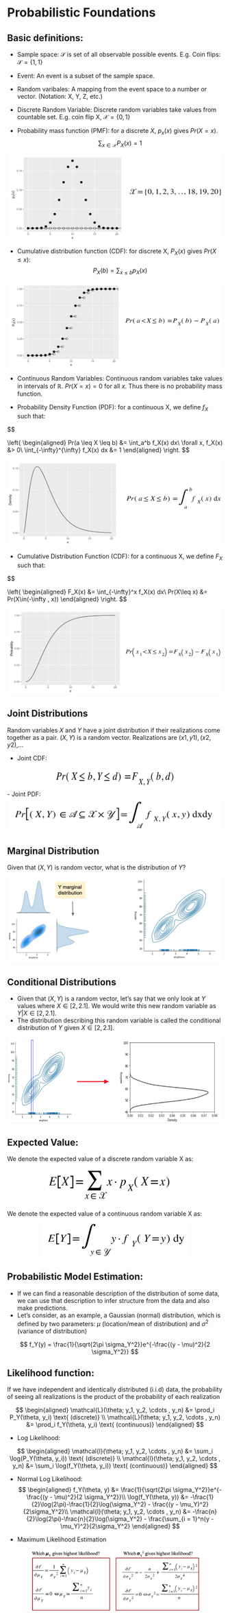 # Probabilistic Foundations
## Basic definitions:
- Sample space: $\mathcal{S}$ is set of all observable possible events. E.g. Coin flips: $\mathcal{S} = \{1, 1\}$

- Event: 
An event is a subset of the sample space.

- Random varibales: A mapping from the event space to a number or vector. (Notation: X, Y, Z, etc.)

- Discrete Random Variable: Discrete random variables take values from countable set. E.g. coin flip X, $\mathcal{X} = \{0 , 1\}$ 

- Probability mass function (PMF): for a discrete $X$, $p_x(x)$ gives $Pr(X=x)$.
$$
\sum_{x \in \mathcal{X}}P_X(x) = 1
$$
<div align=center>
    <img src ="pmf.png" width="500" height ="200"/>  
</div>

- Cumulative distribution function (CDF): for discrete X, $P_X(x)$ gives $Pr(X \leq x)$:
$$
P_X(b) = \sum_{x \leq b} p_X(x)
$$

<div align=center>
    <img src ="cdf.png" width="500" height ="200"/>  
</div>

- Continuous Random Variables: Continuous random variables take values in intervals of $\mathbb{R}$. $Pr(X=x)= 0$ for all $x$. Thus there is no probability mass function.

- Probability Density Function (PDF): for a continuous X, we define $f_X$ such that:

$$

\left\{
\begin{aligned}
Pr(a \leq X \leq b) &= \int_a^b f_X(x) dx\\
\forall x, f_X(x) &> 0\\
\int_{-\infty}^{\infty} f_X(x) dx &= 1
\end{aligned}
\right.
$$
<div align=center>
    <img src ="pdf.png" width="500" height ="200"/>  
</div>

- Cumulative Distribution Function (CDF): for a continuous X, we define $F_X$ such that:

$$

\left\{
\begin{aligned}
F_X(x) &= \int_{-\infty}^x f_X(x) dx\\
Pr(X\leq x) &= Pr(X\in(-\infty , x))
\end{aligned}
\right.
$$
<div align=center>
    <img src ="cdf2.png" width="500" height ="200"/>  
</div>


##  Joint Distributions
Random variables $X$ and $Y$ have a joint distribution if their realizations come together as a pair. $(X,Y)$ is a random vector. Realizations are $(x1,y1),(x2,y2)$,...

- Joint CDF:
<div align=center>
    <img src ="jc.png" width="300" height ="50"/>  
</div>
- Joint PDF:
<div align=center>
    <img src ="jp.png" width="500" height ="80"/>  
</div>

## Marginal Distribution
Given that $(X,Y)$ is random vector, what is the distribution of $Y$?
<div align=center>
    <img src ="MD.png" width="500" height ="200"/>  
</div>

## Conditional Distributions
- Given that $(X,Y)$ is a random vector, let’s say that we only look at $Y$ values where $X\in[2,2.1]$. We would write this new random variable as $Y | X\in[2,2.1]$.
- The distribution describing this random variable is called the conditional distribution of $Y$ given $X\in[2,2.1]$.

<div align=center>
    <img src ="cd.png" width="500" height ="200"/>  
</div>

## Expected Value:
We denote the expected value of a discrete random variable X as:

<div align=center>
    <img src ="exd.png" width="330" height ="80"/>  
</div>

We denote the expected value of a continuous random variable X as:

<div align=center>
    <img src ="exc.png" width="350" height ="80"/>  
</div>

## Probabilistic Model Estimation:
- If we can find a reasonable description of the distribution of some data, we can use that description to infer structure from the data and also make predictions.
- Let’s consider, as an example, a Gaussian (normal) distribution, which is defined by two parameters: $\mu$ (location/mean of distribution) and $\sigma^2$ (variance of distribution)

$$
f_Y(y) = \frac{1}{\sqrt{2\pi \sigma_Y^2}}e^{-\frac{(y - \mu)^2}{2 \sigma_Y^2}}
$$

## Likelihood function:

If we have independent and identically distributed (i.i.d) data, the probability of seeing all realizations is the product of the probability of each realization

$$
\begin{aligned}
\mathcal{L}(\theta; y_1, y_2, \cdots , y_n) &= \prod_i P_Y(\theta, y_i) \text{ (discrete)} \\
\mathcal{L}(\theta; y_1, y_2, \cdots , y_n) &= \prod_i f_Y(\theta, y_i) \text{ (continuous)}
\end{aligned}
$$

- Log Likelihood:

$$
\begin{aligned}
\mathcal{l}(\theta; y_1, y_2, \cdots , y_n) &= \sum_i \log(P_Y(\theta, y_i)) \text{ (discrete)} \\
\mathcal{l}(\theta; y_1, y_2, \cdots , y_n) &= \sum_i \log(f_Y(\theta, y_i)) \text{ (continuous)}
\end{aligned}
$$

- Normal Log Likelihood:
$$
\begin{aligned}
f_Y(\theta, y) &= \frac{1}{\sqrt{2\pi \sigma_Y^2}}e^{-\frac{(y - \mu)^2}{2 \sigma_Y^2}}\\
\log(f_Y(\theta, y)) &= -\frac{1}{2}\log(2\pi)-\frac{1}{2}\log(\sigma_Y^2) - \frac{(y - \mu_Y)^2}{2\sigma_Y^2}\\
\mathcal{l}(\theta; y_1, y_2, \cdots , y_n) &= -\frac{n}{2}\log(2\pi)-\frac{n}{2}\log(\sigma_Y^2) - \frac{\sum_{i = 1}^n(y - \mu_Y)^2}{2\sigma_Y^2}
\end{aligned}
$$

- Maximum Likelihood Estimation
<div align=center>
    <img src ="MLE.png" width="400" height ="150"/>  
</div>